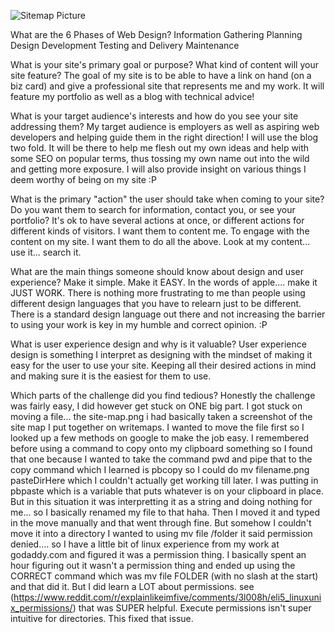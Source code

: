 ![Sitemap Picture](/img/site-map.png)

What are the 6 Phases of Web Design?
Information Gathering
Planning
Design
Development
Testing and Delivery
Maintenance


What is your site's primary goal or purpose? What kind of content will your site feature?
The goal of my site is to be able to have a link on hand (on a biz card) and give a professional site that represents me and my work.  It will feature my portfolio as well as a blog with technical advice!

What is your target audience's interests and how do you see your site addressing them?
My target audience is employers as well as aspiring web developers and helping guide them in the right direction!  I will use the blog two fold.  It will be there to help me flesh out my own ideas and help with some SEO on popular terms, thus tossing my own name out into the wild and getting more exposure.  I will also provide insight on various things I deem worthy of being on my site :P 


What is the primary "action" the user should take when coming to your site? Do you want them to search for information, contact you, or see your portfolio? It's ok to have several actions at once, or different actions for different kinds of visitors.
I want them to content me.  To engage with the content on my site.  I want them to do all the above.  Look at my content... use it... search it.

What are the main things someone should know about design and user experience?
Make it simple.  Make it EASY.  In the words of apple.... make it JUST WORK.  There is nothing more frustrating to me than people using different design languages that you have to relearn just to be different.  There is a standard design language out there and not increasing the barrier to using your work is key in my humble and correct opinion.  :P


What is user experience design and why is it valuable? 
User experience design is something I interpret as designing with the mindset of making it easy for the user to use your site.  Keeping all their desired actions in mind and making sure it is the easiest for them to use.

Which parts of the challenge did you find tedious?
Honestly the challenge was fairly easy, I did however get stuck on ONE big part.  I got stuck on moving a file... the site-map.png i had basically taken a screenshot of the site map I put together on writemaps.  I wanted to move the file first so I looked up a few methods on google to make the job easy.  I remembered before using a command to copy onto my clipboard something so I found that one because I wanted to take the command pwd and pipe that to the copy command which I learned is pbcopy so I could do mv filename.png pasteDirHere which I couldn't actually get working till later.  I was putting in pbpaste which is a variable that puts whatever is on your clipboard in place.  But in this situation it was interpretting it as a string and doing nothing for me... so I basically renamed my file to that haha.  Then I moved it and typed in the move manually and that went through fine.  But somehow I couldn't move it into a directory I wanted to using mv file /folder it said permission denied.... so I have a little bit of linux experience from my work at godaddy.com and figured it was a permission thing.  I basically spent an hour figuring out it wasn't a permission thing and ended up using the CORRECT command which was mv file FOLDER (with no slash at the start) and that did it.  But I did learn a LOT about permissions. see (https://www.reddit.com/r/explainlikeimfive/comments/3l008h/eli5_linuxunix_permissions/) that was SUPER helpful.  Execute permissions isn't super intuitive for directories.  This fixed that issue.  